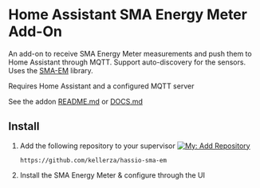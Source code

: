 # Home Assistant SMA Energy Meter Add-On

An add-on to receive SMA Energy Meter measurements and push them to Home Assistant through MQTT. Support auto-discovery for the sensors. Uses the [SMA-EM](https://github.com/datenschuft/SMA-EM) library. 

Requires Home Assistant and a configured MQTT server

See the addon [README.md](sma-em/README.md) or [DOCS.md](sma-em/DOCS.md)

## Install

1. Add the following repository to your supervisor [![My: Add Repository](https://my.home-assistant.io/badges/supervisor_add_addon_repository.svg)](https://my.home-assistant.io/redirect/supervisor_add_addon_repository/?repository_url=https%3A%2F%2Fgithub.com%2Fkellerza%2Fhassio-sma-em)

    ```
    https://github.com/kellerza/hassio-sma-em
    ```

2. Install the SMA Energy Meter & configure through the UI
